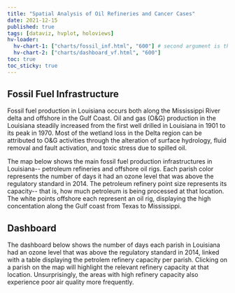 ```yaml
---
title: "Spatial Analysis of Oil Refineries and Cancer Cases"
date: 2021-12-15
published: true
tags: [dataviz, hvplot, holoviews]
hv-loader:
  hv-chart-1: ["charts/fossil_inf.html", "600"] # second argument is the height
  hv-chart-2: ["charts/dashboard_vf.html", "600"]
toc: true
toc_sticky: true
---
```

## Fossil Fuel Infrastructure

Fossil fuel production in Louisiana occurs both along the Mississippi River delta and offshore in the Gulf Coast. Oil and gas (O&G) production in the Louisiana steadily increased from the first well drilled in Louisiana in 1901 to its peak in 1970. Most of the wetland loss in the Delta region can be attributed to O&G activities through the alteration of surface hydrology, fluid removal and fault activation, and toxic stress due to spilled oil.

The map below shows the main fossil fuel production infrastructures in Louisiana-- petroleum refineries and offshore oil rigs. Each parish color represents the number of days it had an ozone level that was above the regulatory standard in 2014. The petroleum refinery point size represents its capacity-- that is, how much petroleum is being processed at that location. The white points offshore each represent an oil rig, displaying the high concentation along the Gulf coast from Texas to Mississippi. 

<div id="hv-chart-1"></div>

## Dashboard

The dashboard below shows the number of days each parish in Louisiana had an ozone level that was above the regulatory standard in 2014, linked with a table displaying the petrolem refinery capacity per parish. Clicking on a parish on the map will highlight the relevant refinery capacity at that location. Unsurprisingly, the areas with high refinery capacity also experience poor air quality more frequently.

<div id="hv-chart-2"></div>


